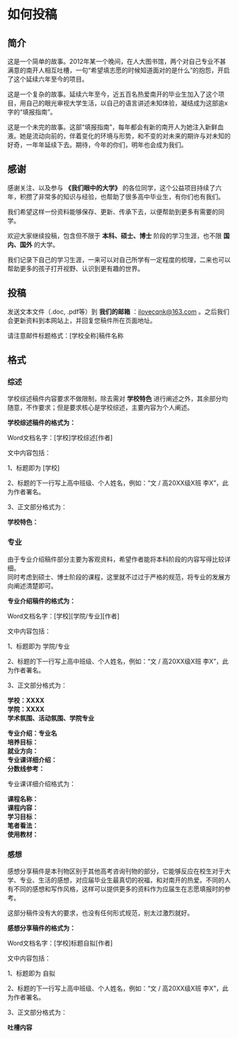 # 如何投稿

## 简介

这是一个简单的故事。2012年某一个晚间，在人大图书馆，两个对自己专业不甚满意的南开人相互吐槽，一句“希望填志愿的时候知道面对的是什么”的抱怨，开启了这个延续六年至今的项目。  

这是一个复杂的故事。延续六年至今，近五百名热爱南开的毕业生加入了这个项目，用自己的眼光审视大学生活，以自己的语言讲述未知体验，凝结成为这部逾x字的“填报指南”。  

这是一个未完的故事。这部“填报指南”，每年都会有新的南开人为她注入新鲜血液。她是流动向前的，伴着变化的环境与形势，和不变的对未来的期许与对未知的好奇，一年年延续下去。期待，今年的你们，明年也会成为我们。  

## 感谢

感谢关注、以及参与 **《我们眼中的大学》** 的各位同学，这个公益项目持续了六年，积攒了非常多的知识与经验，也帮助了很多高中毕业生，有你们也有我们。  

我们希望这样一份资料能够保存、更新、传承下去，以便帮助到更多有需要的同学。  

欢迎大家继续投稿，包含但不限于 **本科、硕士、博士** 阶段的学习生涯，也不限 **国内、国外** 的大学。  

我们记录下自己的学习生涯，一来可以对自己所学有一定程度的梳理，二来也可以帮助更多的孩子打开视野、认识到更有趣的世界。

## 投稿
发送文本文件（.doc, .pdf等）到 **我们的邮箱** ：<ilovecqnk@163.com> 。之后我们会更新资料到本网站上，并回复您稿件所在页面地址。

请注意邮件标题格式：[学校全称]稿件名称 

## 格式

### 综述

学校综述稿件内容要求不做限制，除去需对 **学校特色** 进行阐述之外，其余部分均随意，不作要求；但是要求核心是学校综述，主要内容为个人阐述。 

**学校综述稿件的格式为：**

Word文档名字：[学校]学校综述[作者]

文中内容包括：

1、标题即为 [学校] 

2、标题的下一行写上高中班级、个人姓名，例如：“文 / 高20XX级X班 李X”，此为作者署名。

3、正文部分格式为：

​**学校特色：**


### 专业

由于专业介绍稿件部分主要为客观资料，希望作者能将本科阶段的内容写得比较详细。  
同时考虑到硕士、博士阶段的课程，这里就不过过于严格的规范，将专业的发展方向阐述清楚即可。

**专业介绍稿件的格式为：**

Word文档名字：[学校][学院/专业][作者]

文中内容包括：

1、标题即为 学院/专业

2、标题的下一行写上高中班级、个人姓名，例如：“文 / 高20XX级X班 李X”，此为作者署名。

3、正文部分格式为：

**学校：XXXX**  
**学院：XXXX**  
**学术氛围、活动氛围、学院专业**

**专业介绍：专业名**  
**培养目标：**  
**就业方向：**  
**专业课详细介绍：**  
**分数线参考：**  

专业课详细介绍格式为：

**课程名称：**  
**课程内容：**  
**学习目标：**  
**笔者看法：**  
**使用教材：**  

### 感想

感想分享稿件是本刊物区别于其他高考咨询刊物的部分，它能够反应在校生对于大学、专业、生活的感想，对应届毕业生最真切的祝福，和对南开的热爱。不同的人有不同的感想和写作风格，这样可以提供更多的资料作为应届生在志愿填报时的参考。

这部分稿件没有大的要求，也没有任何形式规范，别太过激烈就好。

**感想分享稿件的格式为：**

Word文档名字：[学校]标题自拟[作者]

文中内容包括：

1、标题即为 自拟

2、标题的下一行写上高中班级、个人姓名，例如：“文 / 高20XX级X班 李X”，此为作者署名。

3、正文部分格式为：  

**吐槽内容**